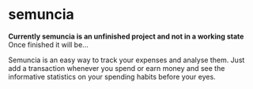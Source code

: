 # semuncia

**Currently semuncia is an unfinished project and not in a working state**
Once finished it will be...

Semuncia is an easy way to track your expenses and analyse them. Just add a
transaction whenever you spend or earn money and see the informative statistics
on your spending habits before your eyes.
